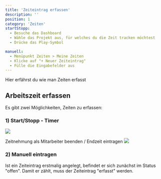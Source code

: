 ```yaml
---
title: 'Zeiteintrag erfassen'
description: ''
position: 1
category: 'Zeiten'
startStopp:
  - Besuche das Dashboard
  - Wähle das Projekt aus, für welches du die Zeit tracken möchtest
  - Drücke das Play-Symbol

manuell:
  - Menüpunkt Zeiten > Meine Zeiten
  - Klicke auf "+ Neuer Zeiteintrag"
  - Fülle die Eingabefelder aus
---
```


<alert type="info">Hier erfährst du wie man Zeiten erfasst</alert>

## Arbeitszeit erfassen

Es gibt zwei Möglichkeiten, Zeiten zu erfassen:

### 1) Start/Stopp - Timer

<list :items="startStopp"></list>
<img src="/docs/times/anton-zeit-starten.png"></img>

Zeitnehmung als Mitarbeiter beenden / Endzeit eintragen
<img src="/docs/times/anton-zeit-stoppen.png"></img>

### 2) Manuell eintragen

<list :items="manuell"></list>

<alert type="warning">Ist ein Zeiteintrag erstmalig angelegt, befindet er sich zunächst im Status "offen". Damit er zählt, muss der Zeiteintrag "erfasst" werden.</alert>

<!-- ## Zeit erfassen

## Zeit bestätigen

## Zeit sperren -->
